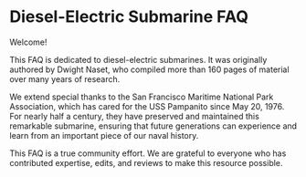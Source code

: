# Diesel-Electric Submarine FAQ

Welcome!

This FAQ is dedicated to diesel-electric submarines. It was originally authored by Dwight Naset, who compiled more than 160 pages of material over many years of research.

We extend special thanks to the San Francisco Maritime National Park Association, which has cared for the USS Pampanito since May 20, 1976. For nearly half a century, they have preserved and maintained this remarkable submarine, ensuring that future generations can experience and learn from an important piece of our naval history.

This FAQ is a true community effort. We are grateful to everyone who has contributed expertise, edits, and reviews to make this resource possible.